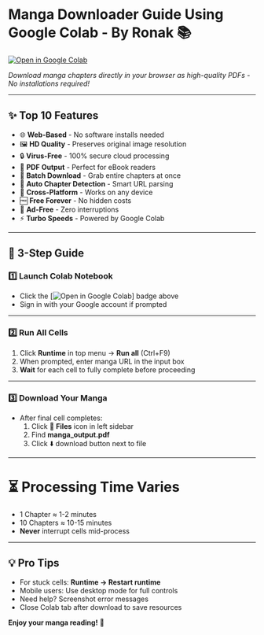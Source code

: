 # Manga Downloader Guide Using Google Colab - By Ronak 📚

[![Open in Google Colab](https://colab.research.google.com/assets/colab-badge.svg)]([https://colab.research.google.com/github/yourusername/your-repo-name/blob/main/your-notebook.ipynb](https://colab.research.google.com/drive/1gCiQ0GD-CG8aa90iYfl3R-8zayVyIYfU))

*Download manga chapters directly in your browser as high-quality PDFs - No installations required!*

---

## ✨ Top 10 Features
- 🌐 **Web-Based** - No software installs needed
- 🖼️ **HD Quality** - Preserves original image resolution
- 🔒 **Virus-Free** - 100% secure cloud processing
- 📄 **PDF Output** - Perfect for eBook readers
- 🚀 **Batch Download** - Grab entire chapters at once
- 🤖 **Auto Chapter Detection** - Smart URL parsing
- 📱 **Cross-Platform** - Works on any device
- 🆓 **Free Forever** - No hidden costs
- 🚫 **Ad-Free** - Zero interruptions
- ⚡ **Turbo Speeds** - Powered by Google Colab

---

## 🚀 3-Step Guide

### 1️⃣ **Launch Colab Notebook**
- Click the [![Open in Google Colab](https://colab.research.google.com/assets/colab-badge.svg)] badge above
- Sign in with your Google account if prompted

---

### 2️⃣ **Run All Cells**
1. Click **Runtime** in top menu → **Run all** (Ctrl+F9)
2. When prompted, enter manga URL in the input box
3. **Wait** for each cell to fully complete before proceeding

---

### 3️⃣ **Download Your Manga**
- After final cell completes:
  1. Click 📁 **Files** icon in left sidebar
  2. Find **manga_output.pdf**
  3. Click ⬇️ download button next to file

---

# ⏳ Processing Time Varies
- 1 Chapter ≈ 1-2 minutes
- 10 Chapters ≈ 10-15 minutes
- **Never** interrupt cells mid-process

---

## 💡 Pro Tips
- For stuck cells: **Runtime → Restart runtime**
- Mobile users: Use desktop mode for full controls
- Need help? Screenshot error messages
- Close Colab tab after download to save resources

**Enjoy your manga reading!** 🎉
